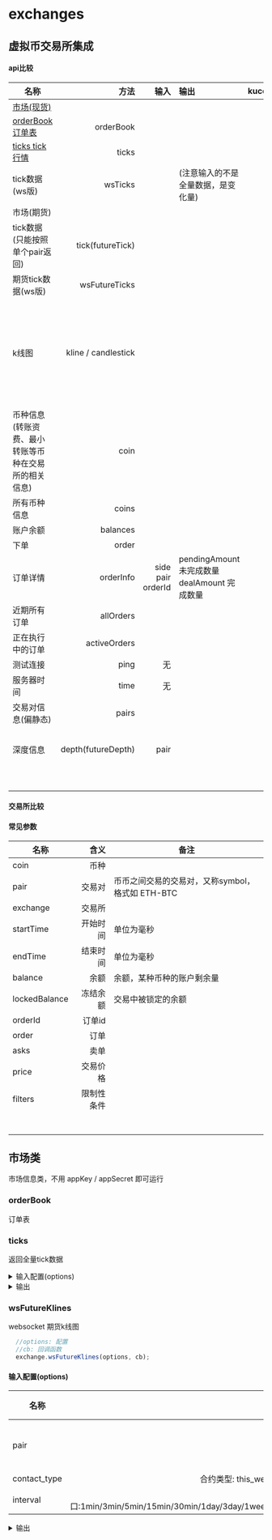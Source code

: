 # exchanges
## 虚拟币交易所集成

#### api比较
| 名称 | 方法  | 输入 | 输出 |kucoin  | [binance](https://github.com/binance-exchange/binance-official-api-docs/blob/master/rest-api.md) | [hitBTC](https://github.com/hitbtc-com/hitbtc-api/blob/master/APIv1.md) | [okex](https://github.com/okcoin-okex/OKEx.com-api-docs) | [bithumb](https://www.bithumb.com/u1/US127) |
| --------   | -----:  |-----:  |   :-----  |-----:  |  :----: | --------   | --------   | --------   |
| [市场(现货)](#市场类) |  |  |  | |  |  |  |  |
| [orderBook 订单表 ](#orderBook) | orderBook |  || ✅ | ✅ ||  |  |
| [ticks tick行情](#ticks) | ticks |  |  | ✅ |✅||  | ✅ |
| tick数据(ws版) | wsTicks | | (注意输入的不是全量数据，是变化量) |  |✅|| |  |
| 市场(期货) |  | |  | ||| | |
| tick数据(只能按照单个pair返回) | tick(futureTick) | | |  ||| ✅ |  |
| 期货tick数据(ws版) | wsFutureTicks | | | |||  | |
| k线图 | kline / candlestick |  |  | ✅ |✅  可选范围 1m  3m  5m  15m  30m  1h  2h  4h  6h  8h  12h  1d  3d  1w  1M||  |  |
| 币种信息(转账资费、最小转账等币种在交易所的相关信息) |coin |  |  | ✅ |||  |  |
| 所有币种信息 | coins |  | | ✅ ||✅|  |  |
| 账户余额 | balances |  | | ✅ |||  |  |
| 下单 | order |  | | ✅ |||  |  |
| 订单详情 | orderInfo | side pair  orderId | pendingAmount  未完成数量dealAmount 完成数量 | ✅ |||  |  |
| 近期所有订单 | allOrders |  |  |  ||| ✅ | |
| 正在执行中的订单 | activeOrders |  |  | ✅ |✅|| ✅ |  |
| 测试连接 | ping | 无 | | |✅||  |  |
| 服务器时间 | time | 无 | | |✅||  |  |
| 交易对信息(偏静态) | pairs |  | | |✅||  |  |
| 深度信息 | depth(futureDepth) | pair | | |✅ limit 可选  5, 10, 20, 50, 100|| ✅ |  |
|  |  |  | | |||  |  |
|  |  |  | | |||  |  |
|  |  |  | | |||  |  |
|  |  |  | | |||  |  |
|  |  |  | | |||  |  |
|  |  |  | | |||  |  |



#### 交易所比较





#### 常见参数

| 名称 | 含义  | 备注  |
| --------   | -----:  | -----  |
| coin | 币种 |  |
| pair | 交易对 | 币币之间交易的交易对，又称symbol，格式如 ETH-BTC|
| exchange | 交易所 | |
| startTime| 开始时间| 单位为毫秒 |
| endTime| 结束时间| 单位为毫秒 |
| balance| 余额| 余额，某种币种的账户剩余量 |
| lockedBalance | 冻结余额 | 交易中被锁定的余额 |
| orderId | 订单id |  |
| order | 订单 |  |
| asks | 卖单 | |
| price | 交易价格 | |
| filters | 限制性条件 | |
|  |  | |
|  |  | |
|  |  | |
|  |  | |
|  |  | |
|  |  | |
|  |  | |

 ## 市场类

市场信息类，不用 appKey / appSecret 即可运行


### orderBook 
订单表


### ticks
返回全量tick数据

<details>
<summary>输入配置(options)</summary>

```javascript
{
  pair: 'ETH-BTC'//可选，如果为空，默认返回所有pair的数据
}
```

</details>

<details>
<summary>输出</summary>

```javascript
//输入包含pair的情况:
  {
    "pair": "ZEC-USDT", // 交易对
    "last_price": 234, //最近一次交易价格
    "bid_price": 233.4432966,//合适的买价，如果卖则可以参考
    "ask_price": 236.49947969,//合适的卖价，如果买则可以参考
    "open_buy_orders": 266,//在线的买单数， 一些交易所没有
    "open_sell_orders": 547,//在线的卖单数 一些交易所没有
    "high": 242.34565446,//最高价(过去24h小时)
    "low": 212.00000009,//最低价(过去24h小时)
    "volume_24": 2548.18223815, //成交量(过去24小时)
    "time": "2018-04-13T19:15:53.933Z"//最后更新时间
  }
//不包含pair的情况:
 [
  {
    "pair": "ZEC-USDT", // 交易对
    "last_price": 234, //最近一次交易价格
    "bid_price": 233.4432966,//合适的买价，如果卖则可以参考
    "ask_price": 236.49947969,//合适的卖价，如果买则可以参考
    "open_buy_orders": 266,//在线的买单数， 一些交易所没有
    "open_sell_orders": 547,//在线的卖单数 一些交易所没有
    "high": 242.34565446,//最高价(过去24h小时)
    "low": 212.00000009,//最低价(过去24h小时)
    "volume_24": 2548.18223815, //成交量(过去24小时)
    "time": "2018-04-13T19:15:53.933Z"//最后更新时间
 }]
```

</details>


### wsFutureKlines
websocket 期货k线图

```javascript
  //options: 配置
  //cb: 回调函数
  exchange.wsFutureKlines(options, cb);
```



#### 输入配置(options)

| 名称 | 意义 | 默认 | 必选  |
| --------   | -----:  | -----  | --------   |
| pair | 交易对 | 无(返回所有的kline数据) |  |
| contact_type | 合约类型: this_week:当周 next_week:下周 quarter:季度 | quarter |  |
|interval|时间窗口:1min/3min/5min/15min/30min/1day/3day/1week/1hour/2hour/4hour/6hour/12hour|1m||


<details>
<summary>输出</summary>
```javascript
 { 
   unique_id: 'BTC-USD_1523691240',
   pair: 'BTC-USD',
   time: 2018-04-14T07:34:00.000Z,
   open: 8267.75,
   high: 8267.76,
   low: 8246.75,
   close: 8250,
   volume_amount: 29668,
   volume_coin: 359.375501249285 
 }
```

</details>

